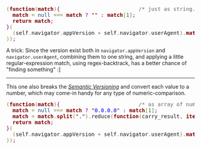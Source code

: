 <pre><span style='color:#808030; '>(</span><span style='color:#800000; font-weight:bold; '>function</span><span style='color:#808030; '>(</span><span style='color:#800000; font-weight:bold; '>match</span><span style='color:#808030; '>)</span><span style='color:#800080; '>{</span>                         <span style='color:#696969; '>/* just as string. ie. "57.0.2947.0"*/</span>
  <span style='color:#800000; font-weight:bold; '>match</span> <span style='color:#808030; '>=</span> <span style='color:#0f4d75; '>null</span> <span style='color:#808030; '>===</span> <span style='color:#800000; font-weight:bold; '>match</span> <span style='color:#800080; '>?</span> <span style='color:#800000; '>"</span><span style='color:#800000; '>"</span> <span style='color:#800080; '>:</span> <span style='color:#800000; font-weight:bold; '>match</span><span style='color:#808030; '>[</span><span style='color:#008c00; '>1</span><span style='color:#808030; '>]</span><span style='color:#800080; '>;</span>
  <span style='color:#800000; font-weight:bold; '>return</span> <span style='color:#800000; font-weight:bold; '>match</span><span style='color:#800080; '>;</span>
<span style='color:#800080; '>}</span><span style='color:#808030; '>(</span>
  <span style='color:#808030; '>(</span>self<span style='color:#808030; '>.</span>navigator<span style='color:#808030; '>.</span>appVersion <span style='color:#808030; '>+</span> self<span style='color:#808030; '>.</span>navigator<span style='color:#808030; '>.</span>userAgent<span style='color:#808030; '>)</span><span style='color:#808030; '>.</span><span style='color:#800000; font-weight:bold; '>match</span><span style='color:#808030; '>(</span><span style='color:#800000; '>/</span><span style='color:#0000e6; '>Chrome</span><span style='color:#0f69ff; '>\\/</span><span style='color:#808030; '>(</span><span style='color:#808030; '>[</span><span style='color:#797997; '>\\d</span><span style='color:#0f69ff; '>\\.</span><span style='color:#808030; '>]</span><span style='color:#808030; '>+</span><span style='color:#808030; '>)</span><span style='color:#0f69ff; '>\\ </span><span style='color:#800000; '>/</span><span style='color:#800000; font-weight:bold; '>i</span><span style='color:#808030; '>)</span>
<span style='color:#808030; '>)</span><span style='color:#808030; '>)</span><span style='color:#800080; '>;</span>
</pre>

A trick: Since the version exist both in <code>navigator.appVersion</code> and <code>navigator.userAgent</code>, combining them to one string, and applying a little regular-expression match, using regex-backtrack, has a better chance of "finding something" :]

<hr/>

This one also breaks the <a href="http://semver.org/" target="_blank"><em>Semantic Versioning</em></a> and convert each value to a number, which may come-in handy for any type of numeric-comparison.

<pre><span style='color:#808030; '>(</span><span style='color:#800000; font-weight:bold; '>function</span><span style='color:#808030; '>(</span><span style='color:#800000; font-weight:bold; '>match</span><span style='color:#808030; '>)</span><span style='color:#800080; '>{</span>                         <span style='color:#696969; '>/* as array of numbers (by the order of reading, left to right). ie. [57, 0, 2947, 0]*/</span>
  <span style='color:#800000; font-weight:bold; '>match</span> <span style='color:#808030; '>=</span> <span style='color:#0f4d75; '>null</span> <span style='color:#808030; '>===</span> <span style='color:#800000; font-weight:bold; '>match</span> <span style='color:#800080; '>?</span> <span style='color:#800000; '>"</span><span style='color:#0000e6; '>0.0.0.0</span><span style='color:#800000; '>"</span> <span style='color:#800080; '>:</span> <span style='color:#800000; font-weight:bold; '>match</span><span style='color:#808030; '>[</span><span style='color:#008c00; '>1</span><span style='color:#808030; '>]</span><span style='color:#800080; '>;</span>
  <span style='color:#800000; font-weight:bold; '>match</span> <span style='color:#808030; '>=</span> <span style='color:#800000; font-weight:bold; '>match</span><span style='color:#808030; '>.</span><span style='color:#800000; font-weight:bold; '>split</span><span style='color:#808030; '>(</span><span style='color:#800000; '>"</span><span style='color:#0000e6; '>.</span><span style='color:#800000; '>"</span><span style='color:#808030; '>)</span><span style='color:#808030; '>.</span>reduce<span style='color:#808030; '>(</span><span style='color:#800000; font-weight:bold; '>function</span><span style='color:#808030; '>(</span>carry_result<span style='color:#808030; '>,</span> <span style='color:#800000; font-weight:bold; '>item</span><span style='color:#808030; '>)</span><span style='color:#800080; '>{</span> <span style='color:#800000; font-weight:bold; '>return</span> <span style='color:#808030; '>[</span><span style='color:#808030; '>]</span><span style='color:#808030; '>.</span><span style='color:#800000; font-weight:bold; '>concat</span><span style='color:#808030; '>(</span>carry_result<span style='color:#808030; '>,</span><span style='color:#797997; '>Number</span><span style='color:#808030; '>(</span><span style='color:#800000; font-weight:bold; '>item</span><span style='color:#808030; '>)</span><span style='color:#808030; '>)</span><span style='color:#800080; '>;</span> <span style='color:#800080; '>}</span><span style='color:#808030; '>,</span> <span style='color:#808030; '>[</span><span style='color:#808030; '>]</span><span style='color:#808030; '>)</span><span style='color:#800080; '>;</span>
  <span style='color:#800000; font-weight:bold; '>return</span> <span style='color:#800000; font-weight:bold; '>match</span><span style='color:#800080; '>;</span>
<span style='color:#800080; '>}</span><span style='color:#808030; '>(</span>
  <span style='color:#808030; '>(</span>self<span style='color:#808030; '>.</span>navigator<span style='color:#808030; '>.</span>appVersion <span style='color:#808030; '>+</span> self<span style='color:#808030; '>.</span>navigator<span style='color:#808030; '>.</span>userAgent<span style='color:#808030; '>)</span><span style='color:#808030; '>.</span><span style='color:#800000; font-weight:bold; '>match</span><span style='color:#808030; '>(</span><span style='color:#800000; '>/</span><span style='color:#0000e6; '>Chrome</span><span style='color:#0f69ff; '>\\/</span><span style='color:#808030; '>(</span><span style='color:#808030; '>[</span><span style='color:#797997; '>\\d</span><span style='color:#0f69ff; '>\\.</span><span style='color:#808030; '>]</span><span style='color:#808030; '>+</span><span style='color:#808030; '>)</span><span style='color:#0f69ff; '>\\ </span><span style='color:#800000; '>/</span><span style='color:#800000; font-weight:bold; '>i</span><span style='color:#808030; '>)</span>
<span style='color:#808030; '>)</span><span style='color:#808030; '>)</span><span style='color:#800080; '>;</span>
</pre>

